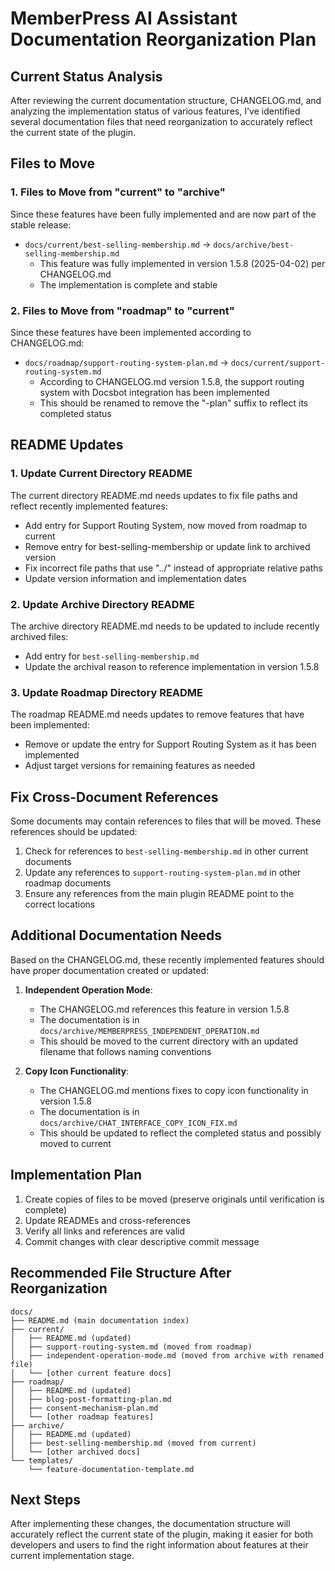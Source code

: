 # MemberPress AI Assistant Documentation Reorganization Plan

## Current Status Analysis

After reviewing the current documentation structure, CHANGELOG.md, and analyzing the implementation status of various features, I've identified several documentation files that need reorganization to accurately reflect the current state of the plugin.

## Files to Move

### 1. Files to Move from "current" to "archive"

Since these features have been fully implemented and are now part of the stable release:

- `docs/current/best-selling-membership.md` → `docs/archive/best-selling-membership.md`
  - This feature was fully implemented in version 1.5.8 (2025-04-02) per CHANGELOG.md
  - The implementation is complete and stable

### 2. Files to Move from "roadmap" to "current"

Since these features have been implemented according to CHANGELOG.md:

- `docs/roadmap/support-routing-system-plan.md` → `docs/current/support-routing-system.md`
  - According to CHANGELOG.md version 1.5.8, the support routing system with Docsbot integration has been implemented
  - This should be renamed to remove the "-plan" suffix to reflect its completed status

## README Updates

### 1. Update Current Directory README

The current directory README.md needs updates to fix file paths and reflect recently implemented features:

- Add entry for Support Routing System, now moved from roadmap to current
- Remove entry for best-selling-membership or update link to archived version
- Fix incorrect file paths that use "../" instead of appropriate relative paths
- Update version information and implementation dates

### 2. Update Archive Directory README

The archive directory README.md needs to be updated to include recently archived files:

- Add entry for `best-selling-membership.md`
- Update the archival reason to reference implementation in version 1.5.8

### 3. Update Roadmap Directory README

The roadmap README.md needs updates to remove features that have been implemented:

- Remove or update the entry for Support Routing System as it has been implemented
- Adjust target versions for remaining features as needed

## Fix Cross-Document References

Some documents may contain references to files that will be moved. These references should be updated:

1. Check for references to `best-selling-membership.md` in other current documents
2. Update any references to `support-routing-system-plan.md` in other roadmap documents
3. Ensure any references from the main plugin README point to the correct locations

## Additional Documentation Needs

Based on the CHANGELOG.md, these recently implemented features should have proper documentation created or updated:

1. **Independent Operation Mode**: 
   - The CHANGELOG.md references this feature in version 1.5.8
   - The documentation is in `docs/archive/MEMBERPRESS_INDEPENDENT_OPERATION.md`
   - This should be moved to the current directory with an updated filename that follows naming conventions

2. **Copy Icon Functionality**:
   - The CHANGELOG.md mentions fixes to copy icon functionality in version 1.5.8
   - The documentation is in `docs/archive/CHAT_INTERFACE_COPY_ICON_FIX.md`
   - This should be updated to reflect the completed status and possibly moved to current

## Implementation Plan

1. Create copies of files to be moved (preserve originals until verification is complete)
2. Update READMEs and cross-references
3. Verify all links and references are valid
4. Commit changes with clear descriptive commit message

## Recommended File Structure After Reorganization

```
docs/
├── README.md (main documentation index)
├── current/
│   ├── README.md (updated)
│   ├── support-routing-system.md (moved from roadmap)
│   ├── independent-operation-mode.md (moved from archive with renamed file)
│   └── [other current feature docs]
├── roadmap/
│   ├── README.md (updated)
│   ├── blog-post-formatting-plan.md
│   ├── consent-mechanism-plan.md
│   └── [other roadmap features]
├── archive/
│   ├── README.md (updated)
│   ├── best-selling-membership.md (moved from current)
│   └── [other archived docs]
└── templates/
    └── feature-documentation-template.md
```

## Next Steps

After implementing these changes, the documentation structure will accurately reflect the current state of the plugin, making it easier for both developers and users to find the right information about features at their current implementation stage.